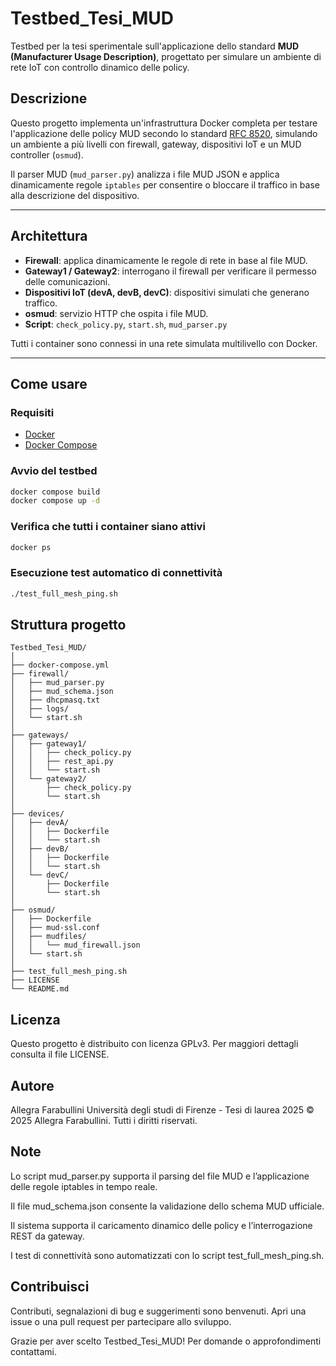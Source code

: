 # Testbed_Tesi_MUD

Testbed per la tesi sperimentale sull'applicazione dello standard **MUD (Manufacturer Usage Description)**, progettato per simulare un ambiente di rete IoT con controllo dinamico delle policy.

## Descrizione

Questo progetto implementa un'infrastruttura Docker completa per testare l'applicazione delle policy MUD secondo lo standard [RFC 8520](https://datatracker.ietf.org/doc/html/rfc8520), simulando un ambiente a più livelli con firewall, gateway, dispositivi IoT e un MUD controller (`osmud`).

Il parser MUD (`mud_parser.py`) analizza i file MUD JSON e applica dinamicamente regole `iptables` per consentire o bloccare il traffico in base alla descrizione del dispositivo.

---

## Architettura

- **Firewall**: applica dinamicamente le regole di rete in base al file MUD.
- **Gateway1 / Gateway2**: interrogano il firewall per verificare il permesso delle comunicazioni.
- **Dispositivi IoT (devA, devB, devC)**: dispositivi simulati che generano traffico.
- **osmud**: servizio HTTP che ospita i file MUD.
- **Script**: `check_policy.py`, `start.sh`, `mud_parser.py`

Tutti i container sono connessi in una rete simulata multilivello con Docker.

---

## Come usare

### Requisiti

- [Docker](https://docs.docker.com/get-docker/)
- [Docker Compose](https://docs.docker.com/compose/install/)

### Avvio del testbed

```bash
docker compose build
docker compose up -d
```

### Verifica che tutti i container siano attivi

```bash
docker ps
```

### Esecuzione test automatico di connettività

```bash
./test_full_mesh_ping.sh
```

## Struttura progetto 

```
Testbed_Tesi_MUD/
│
├── docker-compose.yml
├── firewall/
│   ├── mud_parser.py
│   ├── mud_schema.json
│   ├── dhcpmasq.txt
│   ├── logs/
│   └── start.sh
│
├── gateways/
│   ├── gateway1/
│   │   ├── check_policy.py
│   │   ├── rest_api.py
│   │   └── start.sh
│   └── gateway2/
│       ├── check_policy.py
│       └── start.sh
│
├── devices/
│   ├── devA/
│   │   ├── Dockerfile
│   │   └── start.sh
│   ├── devB/
│   │   ├── Dockerfile
│   │   └── start.sh
│   └── devC/
│       ├── Dockerfile
│       └── start.sh
│
├── osmud/
│   ├── Dockerfile
│   ├── mud-ssl.conf
│   ├── mudfiles/
│   │   └── mud_firewall.json
│   └── start.sh
│
├── test_full_mesh_ping.sh
├── LICENSE
└── README.md
```

## Licenza

Questo progetto è distribuito con licenza GPLv3.
Per maggiori dettagli consulta il file LICENSE.

## Autore

Allegra Farabullini
Università degli studi di Firenze - Tesi di laurea 2025
© 2025 Allegra Farabullini. Tutti i diritti riservati.

## Note

Lo script mud_parser.py supporta il parsing del file MUD e l’applicazione delle regole iptables in tempo reale.

Il file mud_schema.json consente la validazione dello schema MUD ufficiale.

Il sistema supporta il caricamento dinamico delle policy e l’interrogazione REST da gateway.

I test di connettività sono automatizzati con lo script test_full_mesh_ping.sh.

## Contribuisci

Contributi, segnalazioni di bug e suggerimenti sono benvenuti.
Apri una issue o una pull request per partecipare allo sviluppo.


Grazie per aver scelto Testbed_Tesi_MUD!
Per domande o approfondimenti contattami.